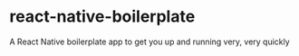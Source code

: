 # react-native-boilerplate
A React Native boilerplate app to get you up and running very, very quickly
